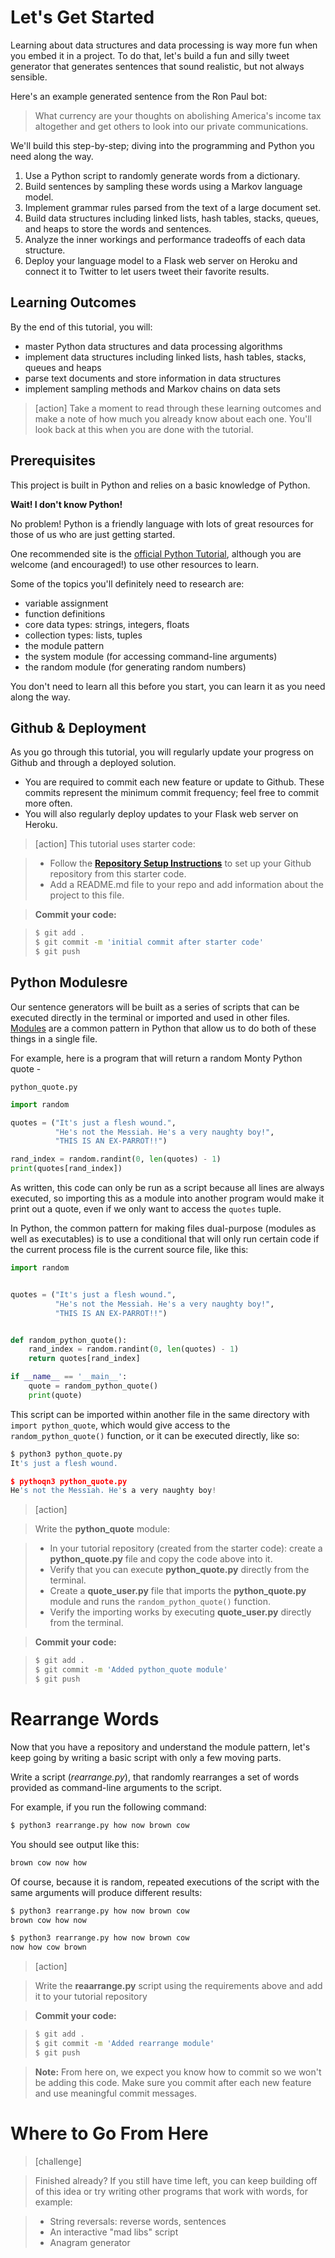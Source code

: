 # Let's Get Started

Learning about data structures and data processing is way more fun when you embed it in a project. To do that, let's build a fun and silly tweet generator that generates sentences that sound realistic, but not always sensible.

Here's an example generated sentence from the Ron Paul bot:

> What currency are your thoughts on abolishing America's income tax altogether and get others to look into our private communications.

We'll build this step-by-step; diving into the programming and Python you need along the way.

1. Use a Python script to randomly generate words from a dictionary.
2. Build sentences by sampling these words using a Markov language model.
3. Implement grammar rules parsed from the text of a large document set.
4. Build data structures including linked lists, hash tables, stacks, queues, and heaps to store the words and sentences.
5. Analyze the inner workings and performance tradeoffs of each data structure.
6. Deploy your language model to a Flask web server on Heroku and connect it to Twitter to let users tweet their favorite results.

## Learning Outcomes

By the end of this tutorial, you will:

- master Python data structures and data processing algorithms
- implement data structures including linked lists, hash tables, stacks, queues and heaps
- parse text documents and store information in data structures
- implement sampling methods and Markov chains on data sets

> [action] Take a moment to read through these learning outcomes and make a note of how much you already know about each one. You'll look back at this when you are done with the tutorial.

## Prerequisites

This project is built in Python and relies on a basic knowledge of Python.

**Wait! I don't know Python!**

No problem! Python is a friendly language with lots of great resources for those of us who are just getting started.

One recommended site is the [official Python Tutorial](https://docs.python.org/2.7/tutorial/), although you are welcome (and encouraged!) to use other resources to learn.

Some of the topics you'll definitely need to research are:

- variable assignment
- function definitions
- core data types: strings, integers, floats
- collection types: lists, tuples
- the module pattern
- the system module (for accessing command-line arguments)
- the random module (for generating random numbers)

You don't need to learn all this before you start, you can learn it as you need along the way.

## Github & Deployment

As you go through this tutorial, you will regularly update your progress on Github and through a deployed solution.

- You are required to commit each new feature or update to Github. These commits represent the minimum commit frequency; feel free to commit more often.
- You will also regularly deploy updates to your Flask web server on Heroku.

> [action] This tutorial uses starter code:

> - Follow the **[Repository Setup Instructions](https://github.com/Tech-at-DU/ACS-1120-Intro-Data-Structures/blob/master/Setup.md)** to set up your Github repository from this starter code.
> - Add a README.md file to your repo and add information about the project to this file.

> **Commit your code:**

> ```bash
> $ git add .
> $ git commit -m 'initial commit after starter code'
> $ git push
> ```

## Python Modulesre

Our sentence generators will be built as a series of scripts that can be executed directly in the terminal or imported and used in other files. [Modules](https://docs.python.org/3/tutorial/modules.html) are a common pattern in Python that allow us to do both of these things in a single file.

For example, here is a program that will return a random Monty Python quote -

`python_quote.py`

```python
import random

quotes = ("It's just a flesh wound.",
          "He's not the Messiah. He's a very naughty boy!",
          "THIS IS AN EX-PARROT!!")

rand_index = random.randint(0, len(quotes) - 1)
print(quotes[rand_index])
```

As written, this code can only be run as a script because all lines are always executed, so importing this as a module into another program would make it print out a quote, even if we only want to access the `quotes` tuple.

In Python, the common pattern for making files dual-purpose (modules as well as executables) is to use a conditional that will only run certain code if the current process file is the current source file, like this:

```python
import random


quotes = ("It's just a flesh wound.",
          "He's not the Messiah. He's a very naughty boy!",
          "THIS IS AN EX-PARROT!!")


def random_python_quote():
    rand_index = random.randint(0, len(quotes) - 1)
    return quotes[rand_index]

if __name__ == '__main__':
    quote = random_python_quote()
    print(quote)
```

This script can be imported within another file in the same directory with `import python_quote`, which would give access to the `random_python_quote()` function, or it can be executed directly, like so:

```python
$ python3 python_quote.py
It's just a flesh wound.

$ pythoqn3 python_quote.py
He's not the Messiah. He's a very naughty boy!
```

> [action]

> Write the **python_quote** module:

> - In your tutorial repository (created from the starter code): create a **python_quote.py** file and copy the code above into it.
> - Verify that you can execute **python_quote.py** directly from the terminal.
> - Create a **quote_user.py** file that imports the **python_quote.py** module and runs the `random_python_quote()` function.
> - Verify the importing works by executing **quote_user.py** directly from the terminal.

> **Commit your code:**

> ```bash
> $ git add .
> $ git commit -m 'Added python_quote module'
> $ git push
> ```

# Rearrange Words

Now that you have a repository and understand the module pattern, let's keep going by writing a basic script with only a few moving parts.

Write a script (_rearrange.py_), that randomly rearranges a set of words provided as command-line arguments to the script.

For example, if you run the following command:

```bash
$ python3 rearrange.py how now brown cow
```

You should see output like this:

```bash
brown cow now how
```

Of course, because it is random, repeated executions of the script with the same arguments will produce different results:

```bash
$ python3 rearrange.py how now brown cow
brown cow how now

$ python3 rearrange.py how now brown cow
now how cow brown
```

> [action]

> Write the **reaarrange.py** script using the requirements above and add it to your tutorial repository

> **Commit your code:**

> ```bash
> $ git add .
> $ git commit -m 'Added rearrange module'
> $ git push
> ```

> **Note:** From here on, we expect you know how to commit so we won't be adding this code. Make sure you commit after each new feature and use meaningful commit messages.

# Where to Go From Here

> [challenge]

> Finished already? If you still have time left, you can keep building off of this idea or try writing other programs that work with words, for example:

> - String reversals: reverse words, sentences
> - An interactive "mad libs" script
> - Anagram generator

>
